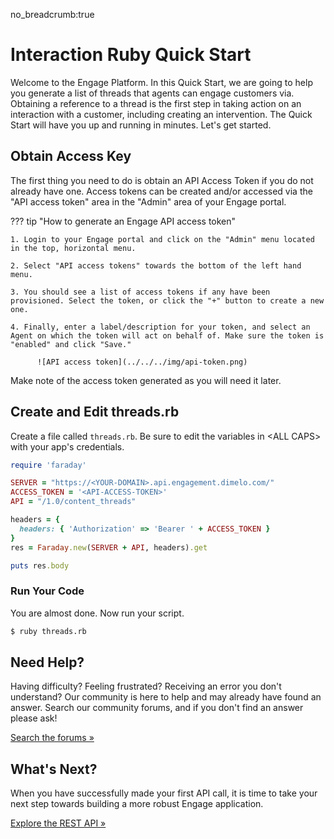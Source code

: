 no_breadcrumb:true

# Interaction Ruby Quick Start

Welcome to the Engage Platform. In this Quick Start, we are going to help you generate a list of threads that agents can engage customers via. Obtaining a reference to a thread is the first step in taking action on an interaction with a customer, including creating an intervention. The Quick Start will have you up and running in minutes. Let's get started.

## Obtain Access Key

The first thing you need to do is obtain an API Access Token if you do not already have one. Access tokens can be created and/or accessed via the "API access token" area in the "Admin" area of your Engage portal.

??? tip "How to generate an Engage API access token"

    1. Login to your Engage portal and click on the "Admin" menu located in the top, horizontal menu.

    2. Select "API access tokens" towards the bottom of the left hand menu.

    3. You should see a list of access tokens if any have been provisioned. Select the token, or click the "+" button to create a new one.

    4. Finally, enter a label/description for your token, and select an Agent on which the token will act on behalf of. Make sure the token is "enabled" and click "Save."

          ![API access token](../../../img/api-token.png)

Make note of the access token generated as you will need it later.

## Create and Edit threads.rb

Create a file called `threads.rb`. Be sure to edit the variables in &lt;ALL CAPS&gt; with your app's credentials.

```ruby
require 'faraday'

SERVER = "https://<YOUR-DOMAIN>.api.engagement.dimelo.com/"
ACCESS_TOKEN = '<API-ACCESS-TOKEN>'
API = "/1.0/content_threads"

headers = {
  headers: { 'Authorization' => 'Bearer ' + ACCESS_TOKEN }
}
res = Faraday.new(SERVER + API, headers).get

puts res.body
```

### Run Your Code

You are almost done. Now run your script.

```bash
$ ruby threads.rb
```

## Need Help?

Having difficulty? Feeling frustrated? Receiving an error you don't understand? Our community is here to help and may already have found an answer. Search our community forums, and if you don't find an answer please ask!

<a target="_new" href="https://forums.developers.ringcentral.com/search.html?c=72&includeChildren=true&f=&type=question+OR+kbentry+OR+topic&redirect=search%2Fsearch&sort=newest&q=interactions">Search the forums &raquo;</a>

## What's Next?

When you have successfully made your first API call, it is time to take your next step towards building a more robust Engage application.

<a class="btn btn-success btn-lg" href="https://developers.ringcentral.com/engage/api-reference/">Explore the REST API &raquo;</a>

